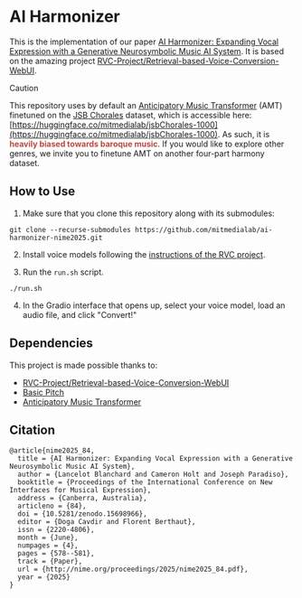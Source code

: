 # AI Harmonizer

This is the implementation of our paper [AI Harmonizer: Expanding Vocal Expression with a Generative Neurosymbolic Music AI System](https://nime.org/proc/nime2025_84/index.html). It is based on the amazing project [RVC-Project/Retrieval-based-Voice-Conversion-WebUI](https://github.com/RVC-Project/Retrieval-based-Voice-Conversion-WebUI).

> [!CAUTION]
> This repository uses by default an [Anticipatory Music Transformer](https://crfm.stanford.edu/2023/06/16/anticipatory-music-transformer.html) (AMT) finetuned on the [JSB Chorales](https://github.com/lancelotblanchard/JSB-Chorales-dataset-midi) dataset, which is accessible here: [https://huggingface.co/mitmedialab/jsbChorales-1000](https://huggingface.co/mitmedialab/jsbChorales-1000). As such, it is <span style="color: #ba473e">**heavily biased towards baroque music**</span>. If you would like to explore other genres, we invite you to finetune AMT on another four-part harmony dataset.

## How to Use

1. Make sure that you clone this repository along with its submodules:
```
git clone --recurse-submodules https://github.com/mitmedialab/ai-harmonizer-nime2025.git
```

2. Install voice models following the [instructions of the RVC project](https://github.com/RVC-Project/Retrieval-based-Voice-Conversion-WebUI/blob/main/docs/en/README.en.md).

3. Run the `run.sh` script.
```
./run.sh
```

4. In the Gradio interface that opens up, select your voice model, load an audio file, and click "Convert!"

## Dependencies

This project is made possible thanks to:

- [RVC-Project/Retrieval-based-Voice-Conversion-WebUI](https://github.com/RVC-Project/Retrieval-based-Voice-Conversion-WebUI)
- [Basic Pitch](https://basicpitch.spotify.com)
- [Anticipatory Music Transformer](https://crfm.stanford.edu/2023/06/16/anticipatory-music-transformer.html)

## Citation

```
@article{nime2025_84,
  title = {AI Harmonizer: Expanding Vocal Expression with a Generative Neurosymbolic Music AI System},
  author = {Lancelot Blanchard and Cameron Holt and Joseph Paradiso},
  booktitle = {Proceedings of the International Conference on New Interfaces for Musical Expression},
  address = {Canberra, Australia},
  articleno = {84},
  doi = {10.5281/zenodo.15698966},
  editor = {Doga Cavdir and Florent Berthaut},
  issn = {2220-4806},
  month = {June},
  numpages = {4},
  pages = {578--581},
  track = {Paper},
  url = {http://nime.org/proceedings/2025/nime2025_84.pdf},
  year = {2025}
}
```